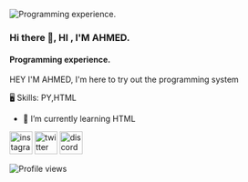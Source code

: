 ![Programming experience.](https://cdn.discordapp.com/attachments/815157178313736196/881454217024393266/c523442b8cc9a305e3dfa12d60857d8e.jpg)

### Hi there 👋, HI , I'M AHMED.
#### Programming experience.

HEY I'M AHMED, 
I'm here to try out the programming system

🖥 Skills: PY,HTML

- 🌱 I’m currently learning HTML 


[<img src='https://cdn.jsdelivr.net/npm/simple-icons@3.0.1/icons/instagram.svg' alt='instagram' height='40'>](https://www.instagram.com/ifkhrx/)  [<img src='https://cdn.jsdelivr.net/npm/simple-icons@3.0.1/icons/twitter.svg' alt='twitter' height='40'>](https://twitter.com/ignp)  [<img src='https://cdn.jsdelivr.net/npm/simple-icons@3.0.1/icons/discord.svg' alt='discord' height='40'>](https://discord.com/users/802758422960799745)  

![Profile views](https://gpvc.arturio.dev/0fn)  
